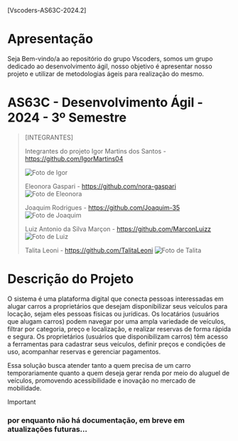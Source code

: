 [Vscoders-AS63C-2024.2]

# Apresentação 

Seja Bem-vindo/a ao repositório do grupo Vscoders, somos um grupo dedicado ao desenvolvimento ágil, nosso objetivo é apresentar nosso projeto e utilizar de metodologias ágeis para realização do mesmo.

# AS63C - Desenvolvimento Ágil - 2024 - 3º Semestre

>[INTEGRANTES]
>
> Integrantes do projeto
> Igor Martins dos Santos - https://github.com/IgorMartins04
>
> ![Foto de Igor](assets/imagem_Igor_git.jpg)
>
> Eleonora Gaspari - https://github.com/nora-gaspari
>![Foto de Eleonora](assets/imagem_eleonora.jpg)
>
> Joaquim Rodrigues - https://github.com/Joaquim-35
>![Foto de Joaquim](assets/imagem_jojo.jpg)
>
> Luiz Antonio da Silva Marçon - https://github.com/MarconLuizz
>![Foto de Luiz](assets/imagem_luiz.jpg)
>
> Talita Leoni - https://github.com/TalitaLeoni
>![Foto de Talita](assets/imagem_talita.jpg)


# Descrição do Projeto 

  O sistema é uma plataforma digital que conecta pessoas interessadas em alugar carros a proprietários que desejam disponibilizar seus veículos para locação, sejam eles pessoas físicas ou jurídicas.
  Os locatários (usuários que alugam carros) podem navegar por uma ampla variedade de veículos, filtrar por categoria, preço e localização, e realizar reservas de forma rápida e segura.
  Os proprietários (usuários que disponibilizam carros) têm acesso a ferramentas para cadastrar seus veículos, definir preços e condições de uso, acompanhar reservas e gerenciar pagamentos.
  
  Essa solução busca atender tanto a quem precisa de um carro temporariamente quanto a quem deseja gerar renda por meio do aluguel de veículos, promovendo acessibilidade e inovação no mercado de mobilidade.

>[!IMPORTANT]
> ### por enquanto não há documentação, em breve em atualizações futuras...



